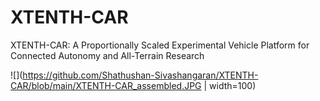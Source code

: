 # XTENTH-CAR
XTENTH-CAR: A Proportionally Scaled Experimental Vehicle Platform for Connected Autonomy and All-Terrain Research

![](https://github.com/Shathushan-Sivashangaran/XTENTH-CAR/blob/main/XTENTH-CAR_assembled.JPG | width=100)
